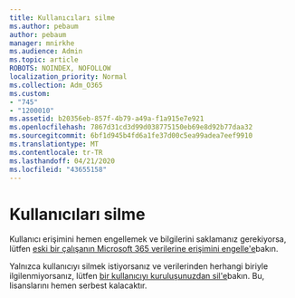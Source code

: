 ```yaml
---
title: Kullanıcıları silme
ms.author: pebaum
author: pebaum
manager: mnirkhe
ms.audience: Admin
ms.topic: article
ROBOTS: NOINDEX, NOFOLLOW
localization_priority: Normal
ms.collection: Adm_O365
ms.custom:
- "745"
- "1200010"
ms.assetid: b20356eb-857f-4b79-a49a-f1a915e7e921
ms.openlocfilehash: 7867d31cd3d99d038775150eb69e8d92b77daa32
ms.sourcegitcommit: 6bf1d945b4fd6a1fe37d00c5ea99adea7eef9910
ms.translationtype: MT
ms.contentlocale: tr-TR
ms.lasthandoff: 04/21/2020
ms.locfileid: "43655158"
---
```

# <a name="deleting-users"></a>Kullanıcıları silme

Kullanıcı erişimini hemen engellemek ve bilgilerini saklamanız gerekiyorsa, lütfen [eski bir çalışanın Microsoft 365 verilerine erişimini engelle'e](https://docs.microsoft.com/office365/admin/add-users/remove-former-employee#block-a-former-employees-access-to-office-365-data)bakın.
  
Yalnızca kullanıcıyı silmek istiyorsanız ve verilerinden herhangi biriyle ilgilenmiyorsanız, lütfen [bir kullanıcıyı kuruluşunuzdan sil'e](https://docs.microsoft.com/office365/admin/add-users/delete-a-user)bakın. Bu, lisanslarını hemen serbest kalacaktır.
  